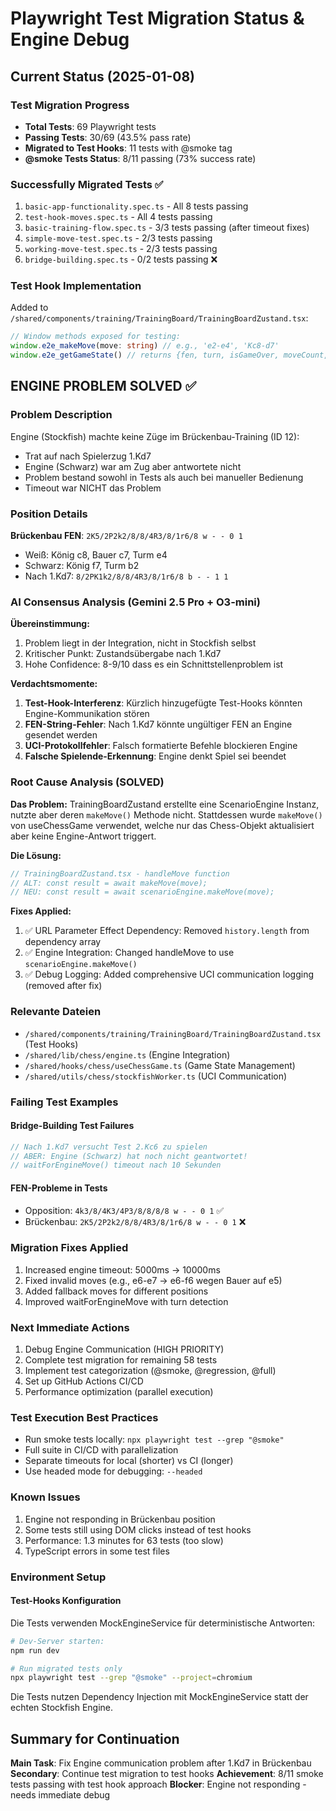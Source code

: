 # Playwright Test Migration Status & Engine Debug

## Current Status (2025-01-08)

### Test Migration Progress
- **Total Tests**: 69 Playwright tests
- **Passing Tests**: 30/69 (43.5% pass rate)
- **Migrated to Test Hooks**: 11 tests with @smoke tag
- **@smoke Tests Status**: 8/11 passing (73% success rate)

### Successfully Migrated Tests ✅
1. `basic-app-functionality.spec.ts` - All 8 tests passing
2. `test-hook-moves.spec.ts` - All 4 tests passing  
3. `basic-training-flow.spec.ts` - 3/3 tests passing (after timeout fixes)
4. `simple-move-test.spec.ts` - 2/3 tests passing
5. `working-move-test.spec.ts` - 2/3 tests passing
6. `bridge-building.spec.ts` - 0/2 tests passing ❌

### Test Hook Implementation
Added to `/shared/components/training/TrainingBoard/TrainingBoardZustand.tsx`:
```typescript
// Window methods exposed for testing:
window.e2e_makeMove(move: string) // e.g., 'e2-e4', 'Kc8-d7'
window.e2e_getGameState() // returns {fen, turn, isGameOver, moveCount, pgn}
```

## ENGINE PROBLEM SOLVED ✅

### Problem Description
Engine (Stockfish) machte keine Züge im Brückenbau-Training (ID 12):
- Trat auf nach Spielerzug 1.Kd7
- Engine (Schwarz) war am Zug aber antwortete nicht
- Problem bestand sowohl in Tests als auch bei manueller Bedienung
- Timeout war NICHT das Problem

### Position Details
**Brückenbau FEN**: `2K5/2P2k2/8/8/4R3/8/1r6/8 w - - 0 1`
- Weiß: König c8, Bauer c7, Turm e4
- Schwarz: König f7, Turm b2
- Nach 1.Kd7: `8/2PK1k2/8/8/4R3/8/1r6/8 b - - 1 1`

### AI Consensus Analysis (Gemini 2.5 Pro + O3-mini)

**Übereinstimmung:**
1. Problem liegt in der Integration, nicht in Stockfish selbst
2. Kritischer Punkt: Zustandsübergabe nach 1.Kd7
3. Hohe Confidence: 8-9/10 dass es ein Schnittstellenproblem ist

**Verdachtsmomente:**
1. **Test-Hook-Interferenz**: Kürzlich hinzugefügte Test-Hooks könnten Engine-Kommunikation stören
2. **FEN-String-Fehler**: Nach 1.Kd7 könnte ungültiger FEN an Engine gesendet werden
3. **UCI-Protokollfehler**: Falsch formatierte Befehle blockieren Engine
4. **Falsche Spielende-Erkennung**: Engine denkt Spiel sei beendet

### Root Cause Analysis (SOLVED)

**Das Problem:** TrainingBoardZustand erstellte eine ScenarioEngine Instanz, nutzte aber deren `makeMove()` Methode nicht. Stattdessen wurde `makeMove()` von useChessGame verwendet, welche nur das Chess-Objekt aktualisiert aber keine Engine-Antwort triggert.

**Die Lösung:** 
```typescript
// TrainingBoardZustand.tsx - handleMove function
// ALT: const result = await makeMove(move);
// NEU: const result = await scenarioEngine.makeMove(move);
```

**Fixes Applied:**
1. ✅ URL Parameter Effect Dependency: Removed `history.length` from dependency array
2. ✅ Engine Integration: Changed handleMove to use `scenarioEngine.makeMove()`
3. ✅ Debug Logging: Added comprehensive UCI communication logging (removed after fix)

### Relevante Dateien
- `/shared/components/training/TrainingBoard/TrainingBoardZustand.tsx` (Test Hooks)
- `/shared/lib/chess/engine.ts` (Engine Integration)
- `/shared/hooks/chess/useChessGame.ts` (Game State Management)
- `/shared/utils/chess/stockfishWorker.ts` (UCI Communication)

### Failing Test Examples

#### Bridge-Building Test Failures
```typescript
// Nach 1.Kd7 versucht Test 2.Kc6 zu spielen
// ABER: Engine (Schwarz) hat noch nicht geantwortet!
// waitForEngineMove() timeout nach 10 Sekunden
```

#### FEN-Probleme in Tests
- Opposition: `4k3/8/4K3/4P3/8/8/8/8 w - - 0 1` ✅
- Brückenbau: `2K5/2P2k2/8/8/4R3/8/1r6/8 w - - 0 1` ❌

### Migration Fixes Applied
1. Increased engine timeout: 5000ms → 10000ms
2. Fixed invalid moves (e.g., e6-e7 → e6-f6 wegen Bauer auf e5)
3. Added fallback moves for different positions
4. Improved waitForEngineMove with turn detection

### Next Immediate Actions
1. Debug Engine Communication (HIGH PRIORITY)
2. Complete test migration for remaining 58 tests
3. Implement test categorization (@smoke, @regression, @full)
4. Set up GitHub Actions CI/CD
5. Performance optimization (parallel execution)

### Test Execution Best Practices
- Run smoke tests locally: `npx playwright test --grep "@smoke"`
- Full suite in CI/CD with parallelization
- Separate timeouts for local (shorter) vs CI (longer)
- Use headed mode for debugging: `--headed`

### Known Issues
1. Engine not responding in Brückenbau position
2. Some tests still using DOM clicks instead of test hooks
3. Performance: 1.3 minutes for 63 tests (too slow)
4. TypeScript errors in some test files

### Environment Setup

#### Test-Hooks Konfiguration
Die Tests verwenden MockEngineService für deterministische Antworten:

```bash
# Dev-Server starten:
npm run dev

# Run migrated tests only
npx playwright test --grep "@smoke" --project=chromium
```

Die Tests nutzen Dependency Injection mit MockEngineService statt der echten Stockfish Engine.

## Summary for Continuation
**Main Task**: Fix Engine communication problem after 1.Kd7 in Brückenbau
**Secondary**: Continue test migration to test hooks
**Achievement**: 8/11 smoke tests passing with test hook approach
**Blocker**: Engine not responding - needs immediate debug
